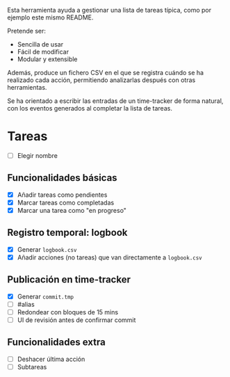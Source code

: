 Esta herramienta ayuda a gestionar una lista de tareas típica, como por ejemplo este mismo README.

Pretende ser:
- Sencilla de usar
- Fácil de modificar
- Modular y extensible

Además, produce un fichero CSV en el que se registra cuándo se ha realizado cada acción, permitiendo analizarlas después con otras herramientas.

Se ha orientado a escribir las entradas de un time-tracker de forma natural, con los eventos generados al completar la lista de tareas.

# Tareas

- [ ] Elegir nombre

## Funcionalidades básicas

- [x] Añadir tareas como pendientes
- [x] Marcar tareas como completadas
- [x] Marcar una tarea como "en progreso"

## Registro temporal: logbook

- [x] Generar `logbook.csv`
- [x] Añadir acciones (no tareas) que van directamente a `logbook.csv`

## Publicación en time-tracker

- [x] Generar `commit.tmp`
- [ ] #alias
- [ ] Redondear con bloques de 15 mins
- [ ] UI de revisión antes de confirmar commit

## Funcionalidades extra

- [ ] Deshacer última acción
- [ ] Subtareas
